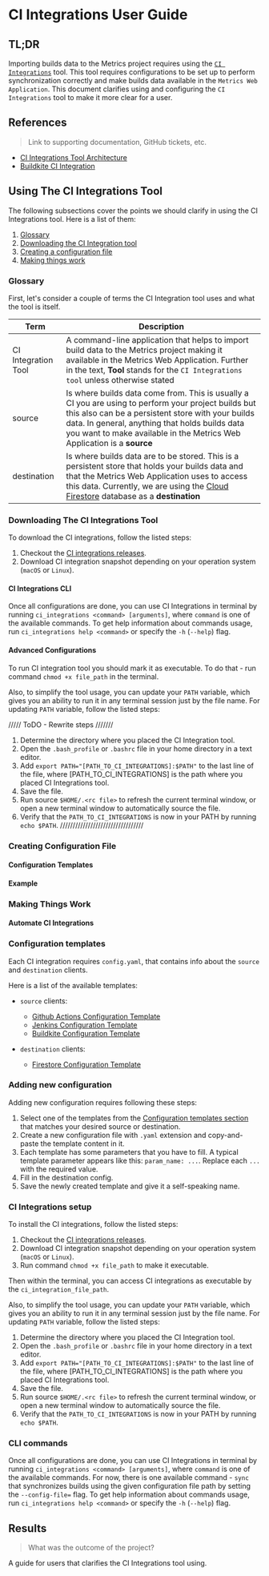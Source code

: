 # CI Integrations User Guide

## TL;DR

Importing builds data to the Metrics project requires using the [`CI Integrations`](https://github.com/platform-platform/monorepo/tree/ci_integrations-snapshot/metrics/ci_integrations) tool. 
This tool requires configurations to be set up to perform synchronization correctly and make builds data available in the `Metrics Web Application`. 
This document clarifies using and configuring the `CI Integrations` tool to make it more clear for a user.

## References
> Link to supporting documentation, GitHub tickets, etc.

* [CI Integrations Tool Architecture](https://github.com/platform-platform/monorepo/blob/master/metrics/ci_integrations/docs/01_ci_integration_module_architecture.md)
* [Buildkite CI Integration](https://github.com/platform-platform/monorepo/blob/master/docs/17_buildkite_ci_integration.md)

## Using The CI Integrations Tool

The following subsections cover the points we should clarify in using the CI Integrations tool. Here is a list of them:
1. [Glossary](#glossary)
2. [Downloading the CI Integration tool](#downloading-the-ci-integration-tool)
3. [Creating a configuration file](#creating-a-configuration-file)
4. [Making things work](#make-things-work)

### Glossary

First, let's consider a couple of terms the CI Integration tool uses and what the tool is itself. 

| Term | Description |
| --- | --- |
| CI Integration Tool | A command-line application that helps to import build data to the Metrics project making it available in the Metrics Web Application. Further in the text, **Tool** stands for the `CI Integrations tool` unless otherwise stated |
| source | Is where builds data come from. This is usually a CI you are using to perform your project builds but this also can be a persistent store with your builds data. In general, anything that holds builds data you want to make available in the Metrics Web Application is a **source** |
| destination | Is where builds data are to be stored. This is a persistent store that holds your builds data and that the Metrics Web Application uses to access this data. Currently, we are using the [Cloud Firestore](https://firebase.google.com/docs/firestore) database as a **destination** |

### Downloading The CI Integrations Tool

To download the CI integrations, follow the listed steps:
1. Checkout the [CI integrations releases](https://github.com/platform-platform/monorepo/releases/tag/ci_integrations-snapshot).
2. Download CI integration snapshot depending on your operation system (`macOS` or `Linux`).

#### CI Integrations CLI

Once all configurations are done, you can use CI Integrations in terminal by running `ci_integrations <command> [arguments]`, where `command` is one of the available commands.
To get help information about commands usage, run `ci_integrations help <command>` or specify the `-h` (`--help`) flag.

#### Advanced Configurations

To run CI integration tool you should mark it as executable. To do that - run command `chmod +x file_path` in the terminal.

Also, to simplify the tool usage, you can update your `PATH` variable, which gives you an ability to run it in any terminal session just by the file name.
For updating `PATH` variable, follow the listed steps:

///// ToDO - Rewrite steps ///////
1. Determine the directory where you placed the CI Integration tool.
2. Open the `.bash_profile` or `.bashrc` file in your home directory in a text editor.
3. Add `export PATH="[PATH_TO_CI_INTEGRATIONS]:$PATH"` to the last line of the file, where [PATH_TO_CI_INTEGRATIONS] is the path where you placed CI Integrations tool.
4. Save the file.
5. Run source `$HOME/.<rc file>` to refresh the current terminal window, or open a new terminal window to automatically source the file.
6. Verify that the `PATH_TO_CI_INTEGRATIONS` is now in your PATH by running `echo $PATH`.
/////////////////////////////////

### Creating Configuration File

#### Configuration Templates

#### Example

### Making Things Work

#### Automate CI Integrations







### Configuration templates

Each CI integration requires `config.yaml`, that contains info about the `source` and `destination` clients.

Here is a list of the available templates: 
- `source` clients:
    * [Github Actions Configuration Template](https://github.com/platform-platform/monorepo/raw/ci_user_guide_design/metrics/ci_integrations/docs/source/github_actions/config/configuration_template.yaml)
    * [Jenkins Configuration Template](https://github.com/platform-platform/monorepo/raw/ci_user_guide_design/metrics/ci_integrations/docs/source/jenkins/config/configuration_template.yaml)
    * [Buildkite Configuration Template](https://github.com/platform-platform/monorepo/raw/ci_user_guide_design/metrics/ci_integrations/docs/source/buildkite/config/configuration_template.yaml)

- `destination` clients:
    * [Firestore Configuration Template](https://github.com/platform-platform/monorepo/raw/ci_user_guide_design/metrics/ci_integrations/docs/destination/firestore/config/configuration_template.yaml)

### Adding new configuration

Adding new configuration requires following these steps:
1. Select one of the templates from the [Configuration templates section](#configuration-templates) that matches your desired source or destination.
2. Create a new configuration file with `.yaml` extension and copy-and-paste the template content in it.
3. Each template has some parameters that you have to fill. A typical template parameter appears like this: `param_name: ...`. Replace each `...` with the required value.
4. Fill in the destination config.
5. Save the newly created template and give it a self-speaking name.

### CI Integrations setup

To install the CI integrations, follow the listed steps:
1. Checkout the [CI integrations releases](https://github.com/platform-platform/monorepo/releases/tag/ci_integrations-snapshot).
2. Download CI integration snapshot depending on your operation system (`macOS` or `Linux`).
3. Run command `chmod +x file_path` to make it executable.

Then within the terminal, you can access CI integrations as executable by the `ci_integration_file_path`.

Also, to simplify the tool usage, you can update your `PATH` variable, which gives you an ability to run it in any terminal session just by the file name.
For updating `PATH` variable, follow the listed steps:
1. Determine the directory where you placed the CI Integration tool.
2. Open the `.bash_profile` or `.bashrc` file in your home directory in a text editor.
3. Add `export PATH="[PATH_TO_CI_INTEGRATIONS]:$PATH"` to the last line of the file, where [PATH_TO_CI_INTEGRATIONS] is the path where you placed CI Integrations tool.
4. Save the file.
5. Run source `$HOME/.<rc file>` to refresh the current terminal window, or open a new terminal window to automatically source the file.
6. Verify that the `PATH_TO_CI_INTEGRATIONS` is now in your PATH by running `echo $PATH`.

### CLI commands

Once all configurations are done, you can use CI Integrations in terminal by running `ci_integrations <command> [arguments]`, where `command` is one of the available commands. 
For now, there is one available command - `sync` that synchronizes builds using the given configuration file path by setting the `--config-file=` flag. To get help information about commands usage, run `ci_integrations help <command>` or specify the `-h` (`--help`) flag.

## Results
> What was the outcome of the project?

A guide for users that clarifies the CI Integrations tool using.